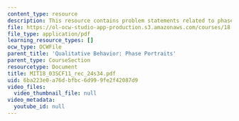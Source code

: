 ```yaml
---
content_type: resource
description: This resource contains problem statements related to phase portraits.
file: https://ol-ocw-studio-app-production.s3.amazonaws.com/courses/18-03sc-differential-equations-fall-2011/6ba223e0a76dbfbc6d999fe2f42087d9_MIT18_03SCF11_rec_24s34.pdf
file_type: application/pdf
learning_resource_types: []
ocw_type: OCWFile
parent_title: 'Qualitative Behavior: Phase Portraits'
parent_type: CourseSection
resourcetype: Document
title: MIT18_03SCF11_rec_24s34.pdf
uid: 6ba223e0-a76d-bfbc-6d99-9fe2f42087d9
video_files:
  video_thumbnail_file: null
video_metadata:
  youtube_id: null
---
```

